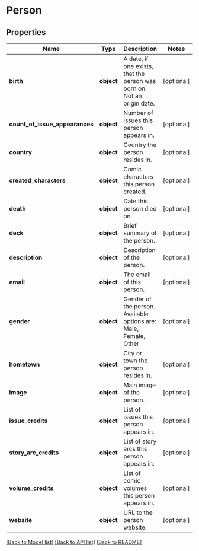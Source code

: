 # Person

## Properties
Name | Type | Description | Notes
------------ | ------------- | ------------- | -------------
**birth** | **object** | A date, if one exists, that the person was born on. Not an origin date. | [optional] 
**count_of_issue_appearances** | **object** | Number of issues this person appears in. | [optional] 
**country** | **object** | Country the person resides in. | [optional] 
**created_characters** | **object** | Comic characters this person created. | [optional] 
**death** | **object** | Date this person died on. | [optional] 
**deck** | **object** | Brief summary of the person. | [optional] 
**description** | **object** | Description of the person. | [optional] 
**email** | **object** | The email of this person. | [optional] 
**gender** | **object** | Gender of the person. Available options are: Male, Female, Other | [optional] 
**hometown** | **object** | City or town the person resides in. | [optional] 
**image** | **object** | Main image of the person. | [optional] 
**issue_credits** | **object** | List of issues this person appears in. | [optional] 
**story_arc_credits** | **object** | List of story arcs this person appears in. | [optional] 
**volume_credits** | **object** | List of comic volumes this person appears in. | [optional] 
**website** | **object** | URL to the person website. | [optional] 

[[Back to Model list]](../README.md#documentation-for-models) [[Back to API list]](../README.md#documentation-for-api-endpoints) [[Back to README]](../README.md)


